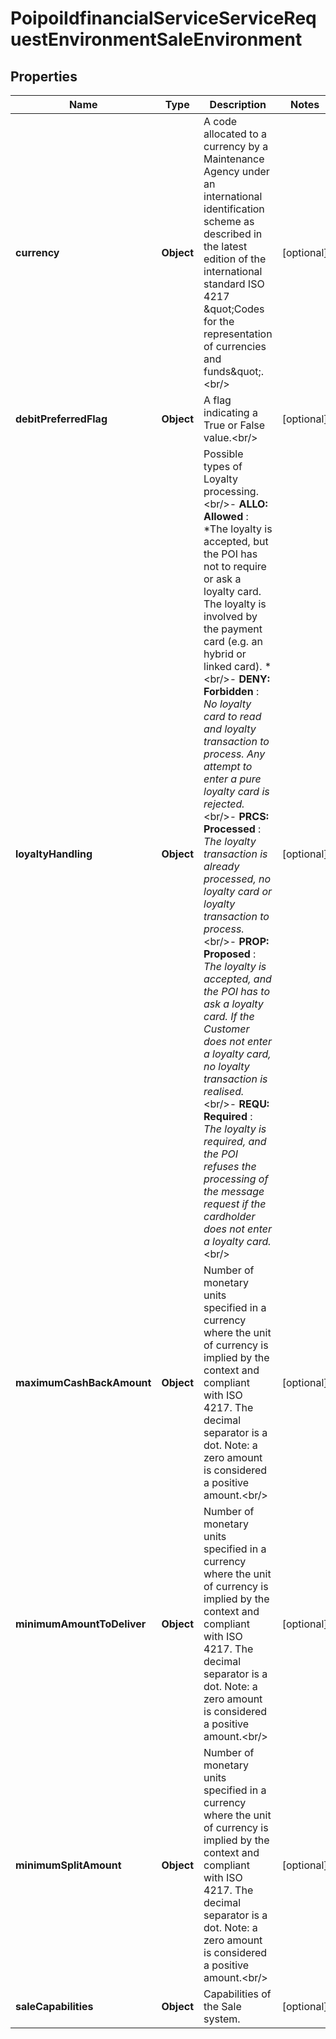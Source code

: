 # PoipoiIdfinancialServiceServiceRequestEnvironmentSaleEnvironment

## Properties
Name | Type | Description | Notes
------------ | ------------- | ------------- | -------------
**currency** | **Object** | A code allocated to a currency by a Maintenance Agency under an international identification scheme as described in the latest edition of the international standard ISO 4217 \&quot;Codes for the representation of currencies and funds\&quot;.&lt;br/&gt; |  [optional]
**debitPreferredFlag** | **Object** | A flag indicating a True or False value.&lt;br/&gt; |  [optional]
**loyaltyHandling** | **Object** | Possible types of Loyalty processing.&lt;br/&gt;- **ALLO: Allowed**  : *The loyalty is accepted, but the POI has not to require or ask a loyalty card. The loyalty is involved by the payment card (e.g. an hybrid or linked card). *&lt;br/&gt;- **DENY: Forbidden**  : *No loyalty card to read and loyalty transaction to process.  Any attempt to enter a pure loyalty card is rejected.*&lt;br/&gt;- **PRCS: Processed**  : *The loyalty transaction is already processed, no loyalty card or loyalty transaction to process.*&lt;br/&gt;- **PROP: Proposed**  : *The loyalty is accepted, and the POI has to ask a loyalty card. If the Customer does not enter a loyalty card, no loyalty transaction is realised.*&lt;br/&gt;- **REQU: Required**  : *The loyalty is required, and the POI refuses the processing  of the message request if the cardholder does not enter a loyalty card.*&lt;br/&gt; |  [optional]
**maximumCashBackAmount** | **Object** | Number of monetary units specified in a currency where the unit of currency is implied by the context and compliant with ISO 4217. The decimal separator is a dot. Note: a zero amount is considered a positive amount.&lt;br/&gt; |  [optional]
**minimumAmountToDeliver** | **Object** | Number of monetary units specified in a currency where the unit of currency is implied by the context and compliant with ISO 4217. The decimal separator is a dot. Note: a zero amount is considered a positive amount.&lt;br/&gt; |  [optional]
**minimumSplitAmount** | **Object** | Number of monetary units specified in a currency where the unit of currency is implied by the context and compliant with ISO 4217. The decimal separator is a dot. Note: a zero amount is considered a positive amount.&lt;br/&gt; |  [optional]
**saleCapabilities** | **Object** | Capabilities of the Sale system. |  [optional]
